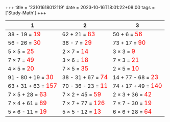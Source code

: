 +++ 
title = '23101618012119' 
date = 2023-10-16T18:01:22+08:00 
tags = ['Study-Math'] 
+++ 

1 | 2 | 3 
-- | -- | -- 
38 - 19 = <font color=red size=4>19</font> | 62 + 21 = <font color=red size=4>83</font> | 50 + 6 = <font color=red size=4>56</font> 
56 - 26 = <font color=red size=4>30</font> | 36 - 7 = <font color=red size=4>29</font> | 73 + 17 = <font color=red size=4>90</font> 
5 × 5 = <font color=red size=4>25</font> | 2 × 7 = <font color=red size=4>14</font> | 3 × 3 = <font color=red size=4>9</font> 
7 × 7 = <font color=red size=4>49</font> | 3 × 6 = <font color=red size=4>18</font> | 7 × 3 = <font color=red size=4>21</font> 
4 × 5 = <font color=red size=4>20</font> | 7 × 5 = <font color=red size=4>35</font> | 2 × 5 = <font color=red size=4>10</font> 
91 - 80 + 19 = <font color=red size=4>30</font> | 38 - 31 + 67 = <font color=red size=4>74</font> | 14 + 77 - 68 = <font color=red size=4>23</font> 
63 + 31 + 63 = <font color=red size=4>157</font> | 70 - 36 - 23 = <font color=red size=4>11</font> | 74 + 17 + 49 = <font color=red size=4>140</font> 
7 × 5 + 28 = <font color=red size=4>63</font> | 7 × 2 + 45 = <font color=red size=4>59</font> | 2 × 3 + 36 = <font color=red size=4>42</font> 
7 × 4 + 61 = <font color=red size=4>89</font> | 7 × 7 + 77 = <font color=red size=4>126</font> | 7 × 7 - 30 = <font color=red size=4>19</font> 
5 × 6 - 11 = <font color=red size=4>19</font> | 5 × 5 - 12 = <font color=red size=4>13</font> | 6 × 6 + 28 = <font color=red size=4>64</font> 

